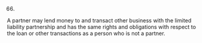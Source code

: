 66.
A partner may lend money to and transact other business with the limited liability partnership and has the same rights and obligations with respect to the loan or other transactions as a person who is not a partner.
